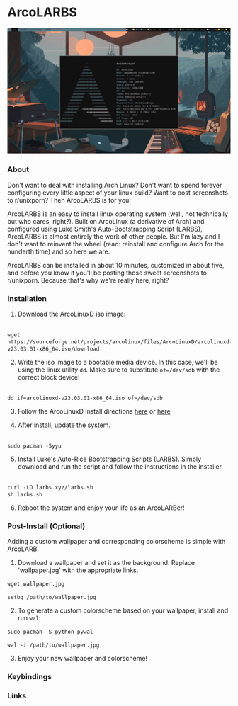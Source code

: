 # ArcoLARBS

![A beautiful ArcoLARB screenshot](img/pic-full-230315-0834-54.png)

### About

Don't want to deal with installing Arch Linux? Don't want to spend forever configuring every little aspect of your linux build? Want to post screenshots to r/unixporn? Then ArcoLARBS is for you! 

ArcoLARBS is an easy to install linux operating system (well, not technically but who cares, right?). Built on ArcoLinux (a derivative of Arch) and configured using Luke Smith's Auto-Bootstrapping Script (LARBS), ArcoLARBS is almost entirely the work of other people. But I'm lazy and I don't want to reinvent the wheel (read: reinstall and configure Arch for the hunderth time) and so here we are.

ArcoLARBS can be installed in about 10 minutes, customized in about five, and before you know it you'll be posting those sweet screenshots to r/unixporn. Because that's why we're really here, right?

### Installation

1. Download the ArcoLinuxD iso image:

```

wget https://sourceforge.net/projects/arcolinux/files/ArcoLinuxD/arcolinuxd-v23.03.01-x86_64.iso/download

```


2. Write the iso image to a bootable media device. In this case, we'll be using the linux utility `dd`. Make sure to substitute `of=/dev/sdb` with the correct block device! 

```
 
dd if=arcolinuxd-v23.03.01-x86_64.iso of=/dev/sdb

```


3. Follow the ArcoLinuxD install directions [here](https://www.arcolinuxd.com/installation/) or [here](https://www.youtube.com/watch?v=B6TpyG2tIV0)


4. After install, update the system.

```

sudo pacman -Syyu

```


5. Install Luke's Auto-Rice Bootstrapping Scripts (LARBS). Simply download and run the script and follow the instructions in the installer.

```

curl -LO larbs.xyz/larbs.sh
sh larbs.sh

```


6. Reboot the system and enjoy your life as an ArcoLARBer!


### Post-Install (Optional)

Adding a custom wallpaper and corresponding colorscheme is simple with ArcoLARB.

1. Download a wallpaper and set it as the background. Replace 'wallpaper.jpg' with the appropriate links. 

```
wget wallpaper.jpg
```
``` 
setbg /path/to/wallpaper.jpg
```

2. To generate a custom colorscheme based on your wallpaper, install and run `wal`:

```
sudo pacman -S python-pywal
```
```
wal -i /path/to/wallpaper.jpg
```

3. Enjoy your new wallpaper and colorscheme!

### Keybindings


### Links 


 

 
